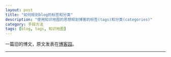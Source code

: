 ```yaml
---
layout: post
title: "如何规划blog的标签和分类"
description: "使用知识地图的思想规划博客的标签(tags)和分类(categories)"
category: 手段方法
tags: [blog, tags, 知识地图]
---
```


一篇旧的博文，原文发表在[博客园](http://www.cnblogs.com/holbrook/archive/2012/11/05/2755268.html)。


---